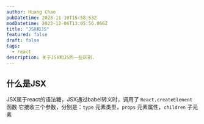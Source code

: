 ```yaml
---
author: Huang Chao
pubDatetime: 2023-11-10T15:58:53Z
modDatetime: 2023-12-06T13:05:56.066Z
title: "JSX和JS"
featured: false
draft: false
tags:
  - react
description: 关于JSX和JS的一些区别.
---
```


## 什么是JSX

JSX属于react的语法糖，JSX通过babel转义时，调用了 `React.createElement` 函数
它接收三个参数，分别是：`type` 元素类型，`props` 元素属性，`children` 子元素
